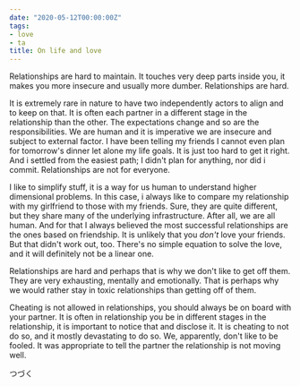 ```yaml
---
date: "2020-05-12T00:00:00Z"
tags:
- love
- ta
title: On life and love
---
```


Relationships are hard to maintain. It touches very deep parts inside you, it makes you more insecure and usually more dumber. Relationships are hard.

It is extremely rare in nature to have two independently actors to align and to keep on that. It is often each partner in a different stage in the relationship than the other. The expectations change and so are the responsibilities. We are human and it is imperative we are insecure and subject to external factor. I have been telling my friends I cannot even plan for tomorrow's dinner let alone my life goals. It is just too hard to get it right. And i settled from the easiest path; I didn't plan for anything, nor did i commit. Relationships are not for everyone.

I like to simplify stuff, it is a way for us human to understand higher dimensional problems. In this case, i always like to compare my relationship with my girlfriend to those with my friends. Sure, they are quite different, but they share many of the underlying infrastructure. After all, we are all human. And for that I always believed the most successful relationships are the ones based on friendship. It is unlikely that you _don't_ love your friends. But that didn't work out, too. There's no simple equation to solve the love, and it will definitely not be a linear one.

Relationships are hard and perhaps that is why we don't like to get off them. They are very exhausting, mentally and emotionally. That is perhaps why we would rather stay in toxic relationships than getting off of them.

Cheating is not allowed in relationships, you should always be on board with your partner. It is often in relationship you be in different stages in the relationship, it is important to notice that and disclose it. It is cheating to not do so, and it mostly devastating to do so. We, apparently, don't like to be fooled. It was appropriate to tell the partner the relationship is not moving well.

つづく